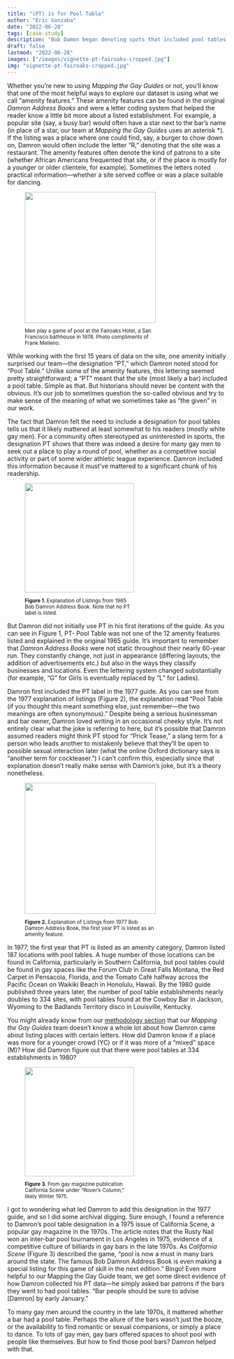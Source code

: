 ```yaml
---
title: "(PT) is for Pool Table"
author: "Eric Gonzaba"
date: "2022-06-28"
tags: [case-study]
description: "Bob Damon began denoting spots that included pool tables in his 1977 guide, but why?"
draft: false
lastmod: "2022-06-28"
images: ["/images/vignette-pt-fairoaks-cropped.jpg"]
img: "vignette-pt-fairoaks-cropped.jpg"
---
```


Whether you’re new to using _Mapping the Gay Guides_ or not, you’ll know that one of the most helpful ways to explore our dataset is using what we call “amenity features.” These amenity features can be found in the original _Damron Address Books_ and were a letter coding system that helped the reader know a little bit more about a listed establishment. For example, a popular site (say, a busy bar) would often have a star next to the bar’s name (in place of a star, our team at _Mapping the Gay Guides_ uses an asterisk *). If the listing was a place where one could find, say, a burger to chow down on, Damron would often include the letter “R,” denoting that the site was a restaurant. The amenity features often denote the kind of patrons to a site (whether African Americans frequented that site, or if the place is mostly for a younger or older clientele, for example). Sometimes the letters noted practical information—whether a site served coffee or was a place suitable for dancing.  

<figure>
<img src="/images/vignette-pt-fairoaks.jpg" class="image-left" style="width: 300px;">
<figcaption class="caption-left alert-secondary" role="alert" style="width:300px;"><small><p>Men play a game of pool at the Fairoaks Hotel, a San Francisco bathhouse in 1978. Photo compliments of Frank Melleno.</p></small></figcaption>
</figure>

While working with the first 15 years of data on the site, one amenity initially surprised our team—the designation “PT,” which Damron noted stood for “Pool Table.” Unlike some of the amenity features, this lettering seemed pretty straightforward; a “PT” meant that the site (most likely a bar) included a pool table. Simple as that. But historians should never be content with the obvious. It’s our job to sometimes question the so-called obvious and try to make sense of the meaning of what we sometimes take as “the given” in our work.

The fact that Damron felt the need to include a designation for pool tables tells us that it likely mattered at least somewhat to his readers (mostly white gay men). For a community often stereotyped as uninterested in sports, the designation PT shows that there was indeed a desire for many gay men to seek out a place to play a round of pool, whether as a competitive social activity or part of some wider athletic league experience. Damron included this information because it must’ve mattered to a significant chunk of his readership.


<figure>
<img src="/images/vignette-pt-figure1.jpg" class="image-right" style="width: 250px;">
<figcaption class="caption-right alert-secondary" role="alert" style="width:250px;"><small><p><b>Figure 1. </b>Explanation of Listings from 1965 Bob Damron Address Book. Note that no PT label is listed.</p></small></figcaption>
</figure>


But Damron did not initially use PT in his first iterations of the guide. As you can see in Figure 1, PT- Pool Table was not one of the 12 amenity features listed and explained in the original 1965 guide. It’s important to remember that _Damron Address Books_ were not static throughout their nearly 60-year run. They constantly change, not just in appearance (differing layouts, the addition of advertisements etc.) but also in the ways they classify businesses and locations. Even the lettering system changed substantially (for example, “G” for Girls is eventually replaced by “L” for Ladies).

Damron first included the PT label in the 1977 guide. As you can see from the 1977 explanation of listings (Figure 2), the explanation read “Pool Table (if you thought this meant something else, just remember—the two meanings are often synonymous).” Despite being a serious businessman and bar owner, Damron loved writing in an occasional cheeky style. It’s not entirely clear what the joke is referring to here, but it’s possible that Damron assumed readers might think PT stood for “Prick Tease,” a slang term for a person who leads another to mistakenly believe that they’ll be open to possible sexual interaction later (what the online Oxford dictionary says is “another term for cockteaser.”) I can’t confirm this, especially since that explanation doesn’t really make sense with Damron’s joke, but it’s a theory nonetheless.

<figure>
<img src="/images/vignette-pt-figure2.jpg" class="image-left" style="width: 300px;">
<figcaption class="caption-left alert-secondary" role="alert" style="width:300px;"><small><p><b>Figure 2. </b>Explanation of Listings from 1977 Bob Damron Address Book, the first year PT is listed as an amenity feature.</p></small></figcaption>
</figure>

In 1977, the first year that PT is listed as an amenity category, Damron listed 187 locations with pool tables. A huge number of those locations can be found in California, particularly in Southern California, but pool tables could be found in gay spaces like the Forum Club in Great Falls Montana, the Red Carpet in Pensacola, Florida, and the Tomato Café halfway across the Pacific Ocean on Waikiki Beach in Honolulu, Hawaii. By the 1980 guide published three years later, the number of pool table establishments nearly doubles to 334 sites, with pool tables found at the Cowboy Bar in Jackson, Wyoming to the Badlands Territory disco in Louisville, Kentucky.

You might already know from our [methodology section](/methodology) that our _Mapping the Gay Guides_ team doesn’t know a whole lot about how Damron came about listing places with certain letters. How did Damron know if a place was more for a younger crowd (YC) or if it was more of a “mixed” space (M)? How did Damron figure out that there were pool tables at 334 establishments in 1980?

<figure>
<img src="/images/vignette-pt-figure3.jpg" class="image-right" style="width: 250px;">
<figcaption class="caption-right alert-secondary" role="alert" style="width:250px;"><small><p><b>Figure 3. </b>From gay magazine publication California Scene under “Rover’s Column,” likely Winter 1975.</p></small></figcaption>
</figure>

I got to wondering what led Damron to add this designation in the 1977 guide, and so I did some archival digging. Sure enough, I found a reference to Damron’s pool table designation in a 1975 issue of California Scene, a popular gay magazine in the 1970s. The article notes that the Rusty Nail won an inter-bar pool tournament in Los Angeles in 1975, evidence of a competitive culture of billiards in gay bars in the late 1970s. As _California Scene_ (Figure 3) described the game, “pool is now a must in many bars around the state. The famous Bob Damron Address Book is even making a special listing for this game of skill in the next edition.” Bingo! Even more helpful to our Mapping the Gay Guide team, we get some direct evidence of how Damron collected his PT data—he simply asked bar patrons if the bars they went to had pool tables. “Bar people should be sure to advise [Damron] by early January.”

To many gay men around the country in the late 1970s, it mattered whether a bar had a pool table. Perhaps the allure of the bars wasn’t just the booze, or the availability to find romantic or sexual companions, or simply a place to dance. To lots of gay men, gay bars offered spaces to shoot pool with people like themselves. But how to find those pool bars? Damron helped with that.
